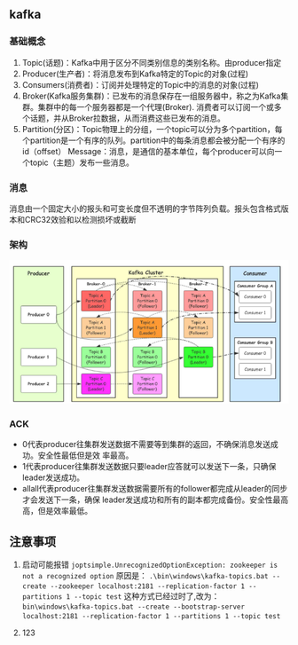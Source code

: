 ## kafka

### 基础概念
1. Topic(话题)：Kafka中用于区分不同类别信息的类别名称。由producer指定
2. Producer(生产者)：将消息发布到Kafka特定的Topic的对象(过程)
3. Consumers(消费者)：订阅并处理特定的Topic中的消息的对象(过程)
4. Broker(Kafka服务集群)：已发布的消息保存在一组服务器中，称之为Kafka集群。集群中的每一个服务器都是一个代理(Broker). 消费者可以订阅一个或多个话题，并从Broker拉数据，从而消费这些已发布的消息。
5. Partition(分区)：Topic物理上的分组，一个topic可以分为多个partition，每个partition是一个有序的队列。partition中的每条消息都会被分配一个有序的id（offset）
Message：消息，是通信的基本单位，每个producer可以向一个topic（主题）发布一些消息。
### 消息
消息由一个固定大小的报头和可变长度但不透明的字节阵列负载。报头包含格式版本和CRC32效验和以检测损坏或截断
### 架构
![img.png](img.png)
### ACK
* 0代表producer往集群发送数据不需要等到集群的返回，不确保消息发送成功。安全性最低但是效 率最高。
* 1代表producer往集群发送数据只要leader应答就可以发送下一条，只确保leader发送成功。
* allall代表producer往集群发送数据需要所有的follower都完成从leader的同步才会发送下一条，确保 leader发送成功和所有的副本都完成备份。安全性最⾼高，但是效率最低。

## 注意事项

1. 启动可能报错 `joptsimple.UnrecognizedOptionException: zookeeper is not a recognized option`
  原因是： `.\bin\windows\kafka-topics.bat --create --zookeeper localhost:2181 --replication-factor 1 --partitions 1 --topic test`
    这种方式已经过时了,改为：
`bin\windows\kafka-topics.bat --create --bootstrap-server localhost:2181 --replication-factor 1 --partitions 1 --topic test`

2. 123